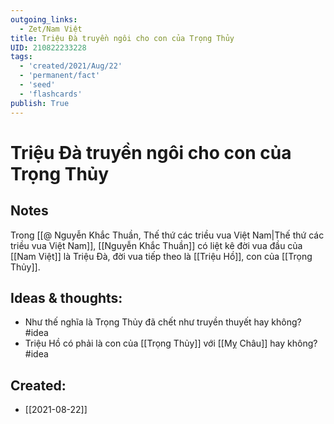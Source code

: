 ```yaml
---
outgoing_links:
  - Zet/Nam Việt
title: Triệu Đà truyền ngôi cho con của Trọng Thủy
UID: 210822233228
tags:
  - 'created/2021/Aug/22'
  - 'permanent/fact'
  - 'seed'
  - 'flashcards'
publish: True
---
```

# Triệu Đà truyền ngôi cho con của Trọng Thủy

## Notes
Trong [[@ Nguyễn Khắc Thuần, Thế thứ các triều vua Việt Nam|Thế thứ các triều vua Việt Nam]], [[Nguyễn Khắc Thuần]] có liệt kê đời vua đầu của [[Nam Việt]] là Triệu Đà, đời vua tiếp theo là [[Triệu Hồ]], con của [[Trọng Thủy]]. 


## Ideas & thoughts:
- Như thế nghĩa là Trọng Thủy đã chết như truyền thuyết hay không? #idea
- Triệu Hồ có phải là con của [[Trọng Thủy]] với [[Mỵ Châu]] hay không? #idea

## Created:
- [[2021-08-22]]
